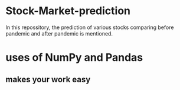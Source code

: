 # Stock-Market-prediction
In this repossitory, the prediction of various stocks comparing before pandemic and after pandemic is mentioned. 
# uses of NumPy and Pandas
## makes your work easy
